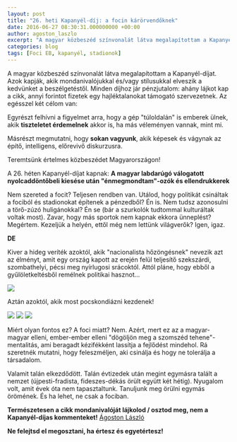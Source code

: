 ```yaml
---
layout: post
title: "26. heti Kapanyél-díj: a focin kárörvendőknek"
date: 2016-06-27 08:30:31.000000000 +00:00
author: agoston_laszlo
excerpt: "A magyar közbeszéd színvonalát látva megalapítottam a Kapanyél-díjat. Azok kapják, akik mondanivalójukkal és/vagy stílusukkal elveszik a kedvünket a beszélgetéstől. Minden díjhoz jár pénzjutalom: ahány lájkot kap a cikk, annyi forintot fizetek egy hajléktalanokat támogató szervezetnek. Az egésszel két célom van."
categories: blog
tags: [Foci EB, kapanyél, stadionok]
---
```

A magyar közbeszéd színvonalát látva megalapítottam a Kapanyél-díjat. Azok kapják, akik mondanivalójukkal és/vagy stílusukkal elveszik a kedvünket a beszélgetéstől. Minden díjhoz jár pénzjutalom: ahány lájkot kap a cikk, annyi forintot fizetek egy hajléktalanokat támogató szervezetnek. Az egésszel két célom van:

Egyrészt felhívni a figyelmet arra, hogy a gép "túloldalán" is emberek ülnek, akik ****tiszteletet érdemelnek**** akkor is, ha más véleményen vannak, mint mi.

Másrészt megmutatni, hogy **sokan vagyunk**, akik képesek és vágynak az építő, intelligens, előrevivő diskurzusra.

Teremtsünk értelmes közbeszédet Magyarországon!


A 26. héten Kapanyél-díjat kapnak:
**A magyar labdarúgó válogatott nyolcaddöntőbeli kiesése után "énmegmondtam"-ozók és ellendrukkerek**

Nem szereted a focit? Teljesen rendben van. Utálod, hogy politikát csináltak a fociból és stadionokat építenek a pénzedből? Én is. Nem tudsz azonosulni a törő-zúzó huligánokkal? Én se (bár a szurkolók tudtommal kulturáltak voltak most). Zavar, hogy más sportok nem kapnak ekkora ünneplést? Megértem. Kezeljük a helyén, ettől még nem lettünk világverők? Igen, igaz.

**DE**

Kiver a hideg veríték azoktól, akik "nacionalista hőzöngésnek" nevezik azt az élményt, amit egy ország kapott az erején felül teljesítő szekszárdi, szombathelyi, pécsi meg nyírlugosi srácoktól. Attól pláne, hogy ebből a gyűlöletkeltésből remélnek politikai hasznot...

![]({{site.baseurl}}/images/szanyi.JPG)

Aztán azoktól, akik most pocskondiázni kezdenek!

![]({{site.baseurl}}/images/foci3.jpg)
![]({{site.baseurl}}/images/foci2.jpg)
![]({{site.baseurl}}/images/foci1.jpg)

Miért olyan fontos ez? A foci miatt? Nem. Azért, mert ez az a magyar-magyar elleni, ember-ember elleni "dögöljön meg a szomszéd tehene"-mentalitás, ami beragadt kézifékként lassítja a fejlődést mindehol. Rá szeretnék mutatni, hogy feleszméljen, aki csinálja és hogy ne tolerálja a társadalom.

Valamit talán elkezdődött. Talán évtizedek után megint egymásra talált a nemzet (újpesti-fradista, fideszes-dékás örült együtt két hétig). Nyugalom volt, amit évek óta nem tapasztaltunk. Tanuljunk meg örülni egymás örömének. És ha lehet, ne csak a fociban.

**Természetesen a cikk mondanivalóját lájkolod / osztod meg, nem a Kapanyél-díjas kommenteket!**
[Ágoston László](https://www.facebook.com/agostonlaszloartist) 

**Ne felejtsd el megosztani, ha értesz és egyetértesz!**
